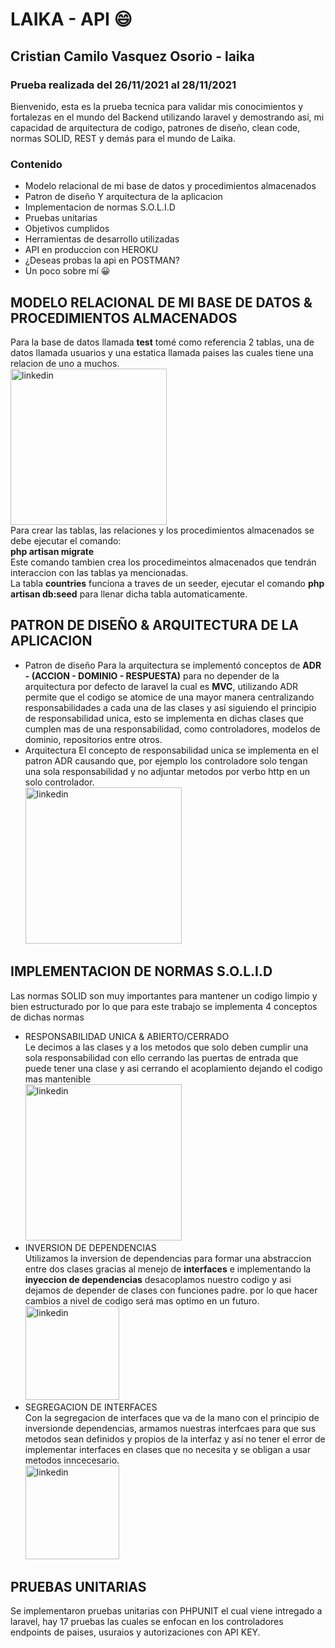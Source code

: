 # LAIKA - API :smile:
## Cristian Camilo Vasquez Osorio - laika
### Prueba realizada del 26/11/2021 al 28/11/2021

Bienvenido, esta es la prueba tecnica para validar mis conocimientos y fortalezas en el mundo del Backend utilizando laravel y demostrando así, mi capacidad de arquitectura de codigo, patrones de diseño, clean code, normas SOLID, REST y demás para el mundo de Laika.

### Contenido
* Modelo relacional de mi base de datos y procedimientos almacenados
* Patron de diseño Y arquitectura de la aplicacion
* Implementacion de normas S.O.L.I.D
* Pruebas unitarias
* Objetivos cumplidos
* Herramientas de desarrollo utilizadas
* API en produccion con HEROKU
* ¿Deseas probas la api en POSTMAN?
* Un poco sobre mí :grinning:

## MODELO RELACIONAL DE MI BASE DE DATOS & PROCEDIMIENTOS ALMACENADOS
Para la base de datos llamada **test** tomé como referencia 2 tablas, una de datos llamada usuarios y una estatica llamada paises las cuales tiene una relacion de uno a muchos.<br/>
<img src='https://github.com/cristianV0117/docs/blob/main/capturaUml.PNG' alt='linkedin' height='250'><br/>
Para crear las tablas, las relaciones y los procedimientos almacenados se debe ejecutar el comando:<br/>
**php artisan migrate**<br/>
Este comando tambien crea los procedimeintos almacenados que tendrán interaccion con las tablas ya mencionadas.<br/>
La tabla **countries** funciona a traves de un seeder, ejecutar el comando **php artisan db:seed** para llenar dicha tabla automaticamente.

## PATRON DE DISEÑO & ARQUITECTURA DE LA APLICACION
* Patron de diseño
Para la arquitectura se implementó conceptos de **ADR - (ACCION - DOMINIO - RESPUESTA)** para no depender de la arquitectura por defecto de laravel la cual es **MVC**, utilizando ADR permite que el codigo se atomice de una mayor manera centralizando responsabilidades a cada una de las clases y así siguiendo el principio de responsabilidad unica, esto se implementa en dichas clases que cumplen mas de una responsabilidad, como controladores, modelos de dominio, repositorios entre otros.
* Arquitectura
El concepto de responsabilidad unica se implementa en el patron ADR causando que, por ejemplo los controladore solo tengan una sola responsabilidad y no adjuntar metodos por verbo http en un solo controlador.<br>
<img src='https://github.com/cristianV0117/docs/blob/main/arquitectura.PNG' alt='linkedin' height='250'><br/>

## IMPLEMENTACION DE NORMAS S.O.L.I.D
Las normas SOLID son muy importantes para mantener un codigo limpio y bien estructurado por lo que para este trabajo se implementa 4 conceptos de dichas normas
* RESPONSABILIDAD UNICA & ABIERTO/CERRADO
<br> Le decimos a las clases y a los metodos que solo deben cumplir una sola responsabilidad con ello cerrando las puertas de entrada que puede tener una clase y asi cerrando el acoplamiento dejando el codigo mas mantenible<br>
<img src='https://github.com/cristianV0117/docs/blob/main/solid1.PNG' alt='linkedin' height='250'><br/>
* INVERSION DE DEPENDENCIAS
<br> Utilizamos la inversion de dependencias para formar una abstraccion entre dos clases gracias al menejo de **interfaces** e implementando la **inyeccion de dependencias** desacoplamos nuestro codigo y asi dejamos de depender de clases con funciones padre. por lo que hacer cambios a nivel de codigo será mas optimo en un futuro.<br>
<img src='https://github.com/cristianV0117/docs/blob/main/solid2.PNG' alt='linkedin' height='150'><br/>
* SEGREGACION DE INTERFACES
<br>Con la segregacion de interfaces que va de la mano con el principio de inversionde dependencias, armamos nuestras interfcaes para que sus metodos sean definidos y propios de la interfaz y así no tener el error de implementar interfaces en clases que no necesita y se obligan a usar metodos inncecesario.<br>
<img src='https://github.com/cristianV0117/docs/blob/main/solid3.PNG' alt='linkedin' height='150'><br/>

## PRUEBAS UNITARIAS
Se implementaron pruebas unitarias con PHPUNIT el cual viene intregado a laravel, hay 17 pruebas las cuales se enfocan en los controladores endpoints de paises, usuraios y autorizaciones con API KEY.



